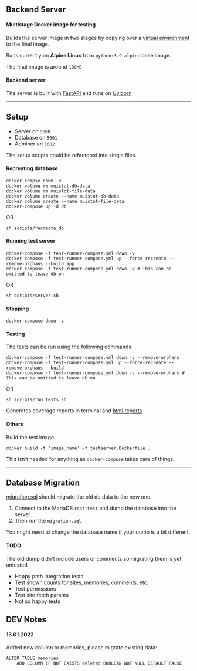 ## Backend Server

#### Multistage Docker image for testing

Builds the server image in two stages by copying over
a [virtual environment](https://docs.python.org/3/library/venv.html) to the final image.

Runs currently on __Alpine Linux__ from `python:3.9-alpine` base image.

The final image is around `100MB`

#### Backend server

The server is built with [FastAPI](https://fastapi.tiangolo.com/) and runs on [Uvicorn](https://www.uvicorn.org/)

---

## Setup

- Server on `5600`
- Database on `5601`
- Adminer on `5602`

The setup scripts could be refactored into single files.

#### Recreating database

```shell
docker-compse down -v
docker volume rm muistot-db-data
docker volume rm muistot-file-data
docker volume create --name muistot-db-data
docker volume create --name muistot-file-data
docker-compose up -d db
```

OR

```shell
sh scripts/recreate_db
```

#### Running test server

```shell
docker-compose -f test-runner-compose.yml down -v
docker-compose -f test-runner-compose.yml up --force-recreate --remove-orphans --build app
docker-compose -f test-runner-compose.yml down -v # This can be omitted to leave db on
```

OR

```shell
sh scripts/server.sh
```

#### Stopping

```shell
docker-compose down -v
```

#### Testing

The tests can be run using the following commands

```shell
docker-compose -f test-runner-compose.yml down -v --remove-orphans
docker-compose -f test-runner-compose.yml up --force-recreate --remove-orphans --build
docker-compose -f test-runner-compose.yml down -v --remove-orphans # This can be omitted to leave db on
```

OR

````shell
sh scripts/run_tests.sh
````

Generates coverage reports in terminal and [html reports](./htmlcov/index.html)

#### Others

Build the test image

```shell
docker build -t 'image_name' -f testserver.Dockerfile .
```

This isn't needed for anything as `docker-compose` takes care of things.

---

## Database Migration

[migration.sql](./database/migration.sql) should migrate the old db data to the new one.

1. Connect to the MariaDB `root:test` and dump the database into the server.
2. Then run the `migration.sql`

You might need to change the database name if your dump is a bit different.

#### TODO

The old dump didn't include users or comments so migrating them is yet untested

- Happy path integration tests
- Test shown counts for sites, memories, comments, etc.
- Test permissions
- Test site fetch params
- Not so happy tests

## DEV Notes

#### 13.01.2022

Added new column to memories, please migrate existing data:

````mariadb
ALTER TABLE memories
    ADD COLUMN IF NOT EXISTS deleted BOOLEAN NOT NULL DEFAULT FALSE
````